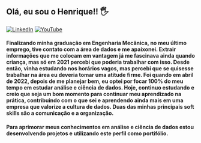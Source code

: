 ## Olá, eu sou o Henrique!! 🖐


[![LinkedIn](https://img.shields.io/badge/LinkedIn-0077B5?style=for-the-badge&logo=linkedin&logoColor=white)](https://www.linkedin.com/in/henrique-duarte-reis-777061193/) [![YouTube](https://img.shields.io/badge/YouTube-FF0000?style=for-the-badge&logo=youtube&logoColor=white)](https://www.youtube.com/channel/UC9nTjkTNOhnQxHj57tj45lw/videos)

#### Finalizando minha graduação em Engenharia Mecânica, no meu último emprego, tive contato com a área de dados e me apaixonei. Extrair informações que me colocam em vantagem já me fascinava ainda quando criança, mas só em 2021 percebi que poderia trabalhar com isso. Desde então, vinha estudando nos horários vagos, mas percebi que se quisesse trabalhar na área eu deveria tomar uma atitude firme. Foi quando em abril de 2022, depois de me planejar bem, eu optei por focar 100% do meu tempo em estudar análise e ciência de dados. Hoje, continuo estudando e creio que seja um bom momento para continuar meu aprendizado na prática, contribuindo com o que sei e aprendendo ainda mais em uma empresa que valorize a cultura de dados. Duas das minhas principais soft skills são a comunicação e a organização. 




#### Para aprimorar meus conhecimentos em análise e ciência de dados estou desenvolvendo projetos e utilizando este perfil como portifólio.
